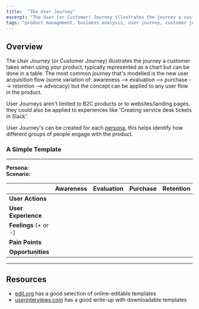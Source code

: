 ```yaml
---
title:  "The User Journey"
excerpt: "The User (or Customer) Journey illustrates the journey a customer takes when using your product."
tags: "product management, business analysis, user journey, customer journey"
---
```


## Overview

The *User Journey* (or Customer Journey) illustrates the journey a customer takes when using your product, typically represented as a chart but can be done in a table. The most common journey that's modelled is the new user acquisition flow (some variation of: awareness --> evaluation --> purchase --> retention --> advocacy) but the concept can be applied to any user flow in the product.

User Journeys aren't limited to B2C products or to websites/landing pages, they could also be applied to experiences like 'Creating service desk tickets in Slack'.

User Journey's can be created for each [persona](2022-08-16_personas.md), this helps identify how different groups of people engage with the product.


### A Simple Template

---

**Persona:**   
**Scenario:** 

| | Awareness | Evaluation | Purchase | Retention | Advocacy |
|-|-|-|-|-|-|
| **User Actions** | | | | | |
| **User Experience** | | | | | |
| **Feelings** (+ or -) | | | | | |
| **Pain Points** | | | | | |
| **Opportunities** | | | | | |

---


## Resources

- [edit.org](https://edit.org/blog/free-customer-journey-map-templates) has a good selection of online-editable templates
- [userinterviews.com](https://www.userinterviews.com/blog/best-customer-journey-map-templates-examples) has a good write-up with downloadable templates